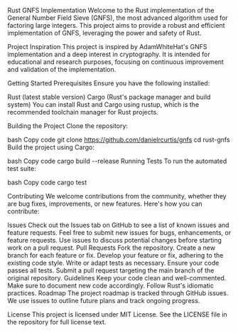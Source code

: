 Rust GNFS Implementation
Welcome to the Rust implementation of the General Number Field Sieve (GNFS), the most advanced algorithm used for factoring large integers. This project aims to provide a robust and efficient implementation of GNFS, leveraging the power and safety of Rust.

Project Inspiration
This project is inspired by AdamWhiteHat's GNFS implementation and a deep interest in cryptography. It is intended for educational and research purposes, focusing on continuous improvement and validation of the implementation.

Getting Started
Prerequisites
Ensure you have the following installed:

Rust (latest stable version)
Cargo (Rust's package manager and build system)
You can install Rust and Cargo using rustup, which is the recommended toolchain manager for Rust projects.

Building the Project
Clone the repository:

bash
Copy code
git clone https://github.com/danielrcurtis/gnfs
cd rust-gnfs
Build the project using Cargo:

bash
Copy code
cargo build --release
Running Tests
To run the automated test suite:

bash
Copy code
cargo test

Contributing
We welcome contributions from the community, whether they are bug fixes, improvements, or new features. Here's how you can contribute:

Issues
Check out the Issues tab on GitHub to see a list of known issues and feature requests.
Feel free to submit new issues for bugs, enhancements, or feature requests.
Use issues to discuss potential changes before starting work on a pull request.
Pull Requests
Fork the repository.
Create a new branch for each feature or fix.
Develop your feature or fix, adhering to the existing code style.
Write or adapt tests as necessary.
Ensure your code passes all tests.
Submit a pull request targeting the main branch of the original repository.
Guidelines
Keep your code clean and well-commented.
Make sure to document new code accordingly.
Follow Rust's idiomatic practices.
Roadmap
The project roadmap is tracked through GitHub issues. We use issues to outline future plans and track ongoing progress.

License
This project is licensed under MIT License. See the LICENSE file in the repository for full license text.
